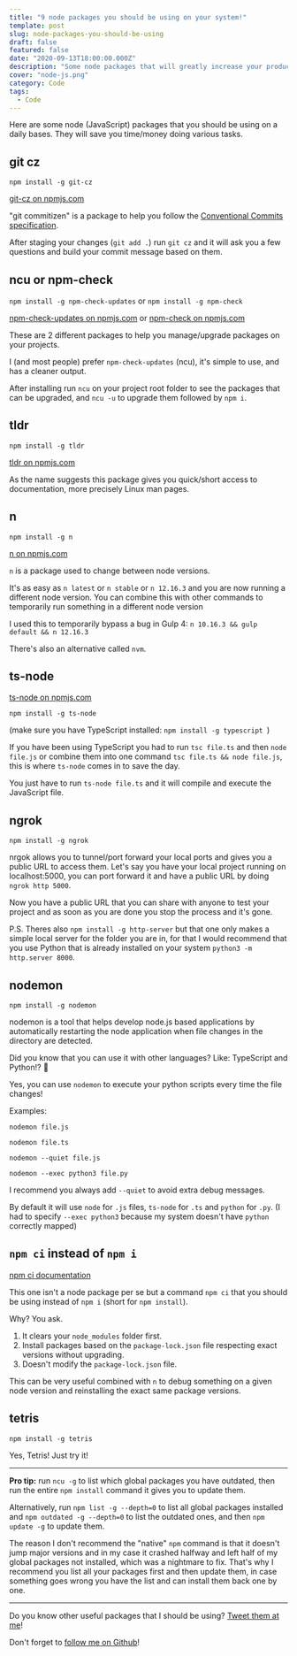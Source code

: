 ```yaml
---
title: "9 node packages you should be using on your system!"
template: post
slug: node-packages-you-should-be-using
draft: false
featured: false
date: "2020-09-13T18:00:00.000Z"
description: "Some node packages that will greatly increase your productivity and life quality!"
cover: "node-js.png"
category: Code
tags:
  - Code
---
```


Here are some node (JavaScript) packages that you should be using on a daily bases. They will save you time/money doing various tasks.

## git cz

`npm install -g git-cz`

[git-cz on npmjs.com](https://www.npmjs.com/package/git-cz)

"git commitizen" is a package to help you follow the [Conventional Commits specification](https://www.conventionalcommits.org/en/v1.0.0/).

After staging your changes (`git add .`) run `git cz` and it will ask you a few questions and build your commit message based on them.

## ncu or npm-check

`npm install -g npm-check-updates` or `npm install -g npm-check`

[npm-check-updates on npmjs.com](https://www.npmjs.com/package/npm-check-updates) or [npm-check on npmjs.com](https://www.npmjs.com/package/npm-check)

These are 2 different packages to help you manage/upgrade packages on your projects.

I (and most people) prefer `npm-check-updates` (ncu), it's simple to use, and has a cleaner output.

After installing run `ncu` on your project root folder to see the packages that can be upgraded, and `ncu -u` to upgrade them followed by `npm i`.

## tldr

`npm install -g tldr`

[tldr on npmjs.com](https://www.npmjs.com/package/tldr)

As the name suggests this package gives you quick/short access to documentation, more precisely Linux man pages.

## n

`npm install -g n`

[n on npmjs.com](https://www.npmjs.com/package/n)

`n` is a package used to change between node versions.

It's as easy as `n latest` or `n stable` or `n 12.16.3` and you are now running a different node version. You can combine this with other commands to temporarily run something in a different node version

I used this to temporarily bypass a bug in Gulp 4: `n 10.16.3 && gulp default && n 12.16.3`

There's also an alternative called `nvm`.

## ts-node

[ts-node on npmjs.com](https://www.npmjs.com/package/ts-node)

`npm install -g ts-node`

(make sure you have TypeScript installed: `npm install -g typescript `)

If you have been using TypeScript you had to run `tsc file.ts` and then `node file.js` or combine them into one command `tsc file.ts && node file.js`, this is where `ts-node` comes in to save the day.

You just have to run `ts-node file.ts` and it will compile and execute the JavaScript file.

## ngrok

`npm install -g ngrok `

nrgok allows you to tunnel/port forward your local ports and gives you a public URL to access them.
Let's say you have your local project running on localhost:5000, you can port forward it and have a public URL by doing `ngrok http 5000`.

Now you have a public URL that you can share with anyone to test your project and as soon as you are done you stop the process and it's gone.

P.S. Theres also `npm install -g http-server` but that one only makes a simple local server for the folder you are in, for that I would recommend that you use Python that is already installed on your system `python3 -m http.server 8000`.

## nodemon

`npm install -g nodemon`

nodemon is a tool that helps develop node.js based applications by automatically restarting the node application when file changes in the directory are detected.

Did you know that you can use it with other languages? Like: TypeScript and Python!? 🤯

Yes, you can use `nodemon` to execute your python scripts every time the file changes!

Examples:

`nodemon file.js`

`nodemon file.ts`

`nodemon --quiet file.js`

`nodemon --exec python3 file.py`

I recommend you always add `--quiet` to avoid extra debug messages.

By default it will use `node` for `.js` files, `ts-node` for `.ts` and `python` for `.py`. (I had to specify `--exec python3` because my system doesn't have `python` correctly mapped)

## `npm ci` instead of `npm i`

[npm ci documentation](https://docs.npmjs.com/cli/ci.html)

This one isn't a node package per se but a command `npm ci` that you should be using instead of `npm i` (short for `npm install`).

Why? You ask.

1. It clears your `node_modules` folder first.
2. Install packages based on the `package-lock.json` file respecting exact versions without upgrading.
3. Doesn't modify the `package-lock.json` file.

This can be very useful combined with `n` to debug something on a given node version and reinstalling the exact same package versions.

## tetris

`npm install -g tetris`

Yes, Tetris! Just try it!

---

**Pro tip:** run `ncu -g` to list which global packages you have outdated, then run the entire `npm install` command it gives you to update them.

Alternatively, run `npm list -g --depth=0` to list all global packages installed and `npm outdated -g --depth=0` to list the outdated ones, and then `npm update -g` to update them.

The reason I don't recommend the "native" `npm` command is that it doesn't jump major versions and in my case it crashed halfway and left half of my global packages not installed, which was a nightmare to fix. That's why I recommend you list all your packages first and then update them, in case something goes wrong you have the list and can install them back one by one.

---

Do you know other useful packages that I should be using? [Tweet them at me](https://twitter.com/rodrigograca31)!

Don't forget to [follow me on Github](https://github.com/rodrigograca31)!
